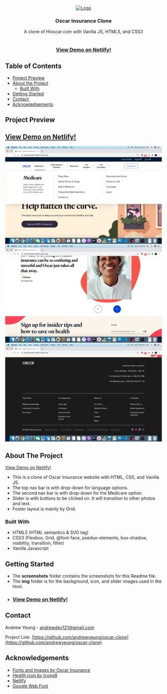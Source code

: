 <!-- PROJECT HEADING -->
<br />
<p align="center">
  <a target="_blank" href="https://jovial-lalande-de5bdc.netlify.app/">
    <img src="https://img.icons8.com/dusk/64/000000/mental-health.png" alt="Logo" width="96" height="96" />
  </a>

  <h3 align="center">Oscar Insurance Clone</h3>

  <p align="center">
    A clone of Hioscar.com with Vanilla JS, HTML5, and CSS3
    <br />
    <br />
    <h3 align="center"><a href="https://jovial-lalande-de5bdc.netlify.app/">View Demo on Netlify!</a></h3>
  </p>
</p>



<!-- TABLE OF CONTENTS -->
## Table of Contents

* [Project Preview](#project-preview)
* [About the Project](#about-the-project)
  * [Built With](#built-with)
* [Getting Started](#getting-started)
* [Contact](#contact)
* [Acknowledgements](#acknowledgements)

<!-- PROJECT PREVIEW -->
## Project Preview
<h2><a href="https://jovial-lalande-de5bdc.netlify.app/">View Demo on Netlify!</a></h2>

![Canvas](/screenshots/oscar1.png?raw=true)
![Slider](/screenshots/oscar2.png?raw=true)
![Footer](/screenshots/oscar3.png?raw=true)

<!-- ABOUT THE PROJECT -->
## About The Project
<a href="https://jovial-lalande-de5bdc.netlify.app/">View Demo on Netlify!</a>

* This is a clone of Oscar Insurance website with HTML, CSS, and Vanilla JS. 
* The top nav bar is with drop-down for language options.
* The second nav bar is with drop-down for the Medicare option.
* Slider is with buttons to be clicked on. It will transition to other photos and text.
* Footer layout is mainly by Grid.

### Built With
* HTML5 (HTML semantics & SVG tag)
* CSS3  (Flexbox, Grid, @font-face, pseduo-elements, box-shadow, visibility, transition, filter)
* Vanilla Javascript



<!-- GETTING STARTED -->
## Getting Started

* The **screenshots** folder contains the screenshots for this Readme file.
* The **img** folder is for the background, icon, and slider images used in the html.
* <h3><a href="https://jovial-lalande-de5bdc.netlify.app/">View Demo on Netlify!</a></h3>

<!-- CONTACT -->
## Contact

Andrew Yeung - andrewdev121@gmail.com

Project Link: [https://github.com/andrewyeung/oscar-clone](https://github.com/andrewyeung/oscar-clone)



<!-- ACKNOWLEDGEMENTS -->
## Acknowledgements
* [Fonts and Images by Oscar Insurance](https://hioscar.com)
* [Health icon by Icons8](https://icons8.com/icon/66303/mental-health)
* [Netlify](https://www.netlify.com/)
* [Google Web Font](https://fonts.google.com/)


